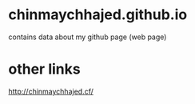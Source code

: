 # chinmaychhajed.github.io
contains data about my github page (web page)
# other links
http://chinmaychhajed.cf/
